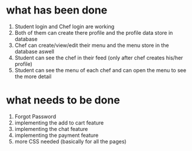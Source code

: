 # what has been done 
1. Student login and Chef login are working
2. Both of them can create there profile and the profile data store in database
3. Chef can create/view/edit their menu and the menu store in the database aswell
4. Student can see the chef in their feed (only after chef creates his/her profile)
5. Student can see the menu of each chef and can open the menu to see the more detail

# what needs to be done 
1. Forgot Password
2. implementing the add to cart feature
3. implementing the chat feature
4. implementing the payment feature
5. more CSS needed (basically for all the pages)
